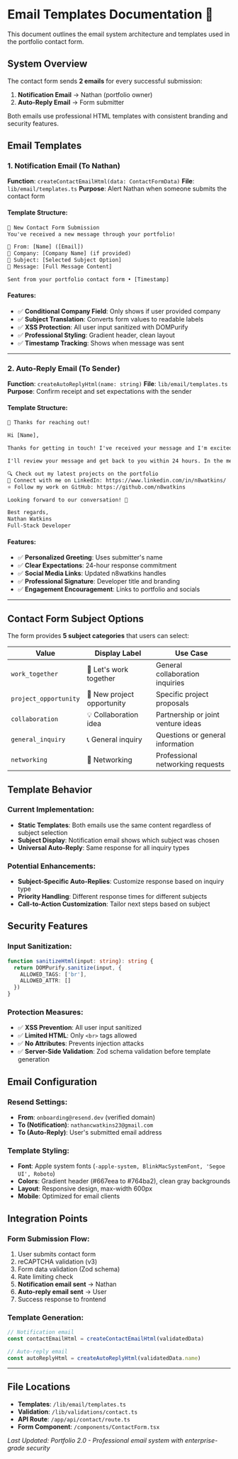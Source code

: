 # Email Templates Documentation 📧

This document outlines the email system architecture and templates used in the portfolio contact form.

## System Overview

The contact form sends **2 emails** for every successful submission:
1. **Notification Email** → Nathan (portfolio owner)
2. **Auto-Reply Email** → Form submitter

Both emails use professional HTML templates with consistent branding and security features.

## Email Templates

### 1. Notification Email (To Nathan)

**Function**: `createContactEmailHtml(data: ContactFormData)`
**File**: `lib/email/templates.ts`
**Purpose**: Alert Nathan when someone submits the contact form

#### Template Structure:
```html
🎉 New Contact Form Submission
You've received a new message through your portfolio!

👤 From: [Name] ([Email])
🏢 Company: [Company Name] (if provided)
💼 Subject: [Selected Subject Option]
💬 Message: [Full Message Content]

Sent from your portfolio contact form • [Timestamp]
```

#### Features:
- ✅ **Conditional Company Field**: Only shows if user provided company
- ✅ **Subject Translation**: Converts form values to readable labels
- ✅ **XSS Protection**: All user input sanitized with DOMPurify
- ✅ **Professional Styling**: Gradient header, clean layout
- ✅ **Timestamp Tracking**: Shows when message was sent

---

### 2. Auto-Reply Email (To Sender)

**Function**: `createAutoReplyHtml(name: string)`
**File**: `lib/email/templates.ts`
**Purpose**: Confirm receipt and set expectations with the sender

#### Template Structure:
```html
🎉 Thanks for reaching out!

Hi [Name],

Thanks for getting in touch! I've received your message and I'm excited to learn more about your project.

I'll review your message and get back to you within 24 hours. In the meantime, feel free to:

🔍 Check out my latest projects on the portfolio
💼 Connect with me on LinkedIn: https://www.linkedin.com/in/n8watkins/
⭐ Follow my work on GitHub: https://github.com/n8watkins

Looking forward to our conversation! 🚀

Best regards,
Nathan Watkins
Full-Stack Developer
```

#### Features:
- ✅ **Personalized Greeting**: Uses submitter's name
- ✅ **Clear Expectations**: 24-hour response commitment
- ✅ **Social Media Links**: Updated n8watkins handles
- ✅ **Professional Signature**: Developer title and branding
- ✅ **Engagement Encouragement**: Links to portfolio and socials

---

## Contact Form Subject Options

The form provides **5 subject categories** that users can select:

| Value | Display Label | Use Case |
|-------|---------------|----------|
| `work_together` | 💼 Let's work together | General collaboration inquiries |
| `project_opportunity` | 🚀 New project opportunity | Specific project proposals |
| `collaboration` | 💡 Collaboration idea | Partnership or joint venture ideas |
| `general_inquiry` | 📞 General inquiry | Questions or general information |
| `networking` | 🤝 Networking | Professional networking requests |

## Template Behavior

### Current Implementation:
- **Static Templates**: Both emails use the same content regardless of subject selection
- **Subject Display**: Notification email shows which subject was chosen
- **Universal Auto-Reply**: Same response for all inquiry types

### Potential Enhancements:
- **Subject-Specific Auto-Replies**: Customize response based on inquiry type
- **Priority Handling**: Different response times for different subjects
- **Call-to-Action Customization**: Tailor next steps based on subject

## Security Features

### Input Sanitization:
```typescript
function sanitizeHtml(input: string): string {
  return DOMPurify.sanitize(input, {
    ALLOWED_TAGS: ['br'],
    ALLOWED_ATTR: []
  })
}
```

### Protection Measures:
- ✅ **XSS Prevention**: All user input sanitized
- ✅ **Limited HTML**: Only `<br>` tags allowed
- ✅ **No Attributes**: Prevents injection attacks
- ✅ **Server-Side Validation**: Zod schema validation before template generation

## Email Configuration

### Resend Settings:
- **From**: `onboarding@resend.dev` (verified domain)
- **To (Notification)**: `nathancwatkins23@gmail.com`
- **To (Auto-Reply)**: User's submitted email address

### Template Styling:
- **Font**: Apple system fonts (`-apple-system, BlinkMacSystemFont, 'Segoe UI', Roboto`)
- **Colors**: Gradient header (#667eea to #764ba2), clean gray backgrounds
- **Layout**: Responsive design, max-width 600px
- **Mobile**: Optimized for email clients

## Integration Points

### Form Submission Flow:
1. User submits contact form
2. reCAPTCHA validation (v3)
3. Form data validation (Zod schema)
4. Rate limiting check
5. **Notification email sent** → Nathan
6. **Auto-reply email sent** → User
7. Success response to frontend

### Template Generation:
```typescript
// Notification email
const contactEmailHtml = createContactEmailHtml(validatedData)

// Auto-reply email
const autoReplyHtml = createAutoReplyHtml(validatedData.name)
```

---

## File Locations

- **Templates**: `/lib/email/templates.ts`
- **Validation**: `/lib/validations/contact.ts`
- **API Route**: `/app/api/contact/route.ts`
- **Form Component**: `/components/ContactForm.tsx`

*Last Updated: Portfolio 2.0 - Professional email system with enterprise-grade security*